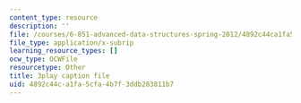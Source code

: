 ```yaml
---
content_type: resource
description: ''
file: /courses/6-851-advanced-data-structures-spring-2012/4892c44ca1fa5cfa4b7f3ddb283811b7_bY8f4DSkQ6M.srt
file_type: application/x-subrip
learning_resource_types: []
ocw_type: OCWFile
resourcetype: Other
title: 3play caption file
uid: 4892c44c-a1fa-5cfa-4b7f-3ddb283811b7
---
```

